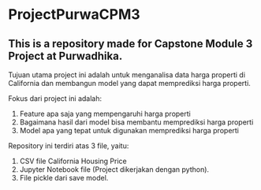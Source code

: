 # ProjectPurwaCPM3
## This is a repository made for Capstone Module 3 Project at Purwadhika. 

Tujuan utama project ini adalah untuk menganalisa data harga properti di California dan membangun model yang dapat memprediksi harga properti.

Fokus dari project ini adalah:
1. Feature apa saja yang mempengaruhi harga properti
2. Bagaimana hasil dari model bisa membantu memprediksi harga properti
3. Model apa yang tepat untuk digunakan memprediksi harga properti

Repository ini terdiri atas 3 file, yaitu: 
1. CSV file California Housing Price
2. Jupyter Notebook file (Project dikerjakan dengan python).
3. File pickle dari save model. 

